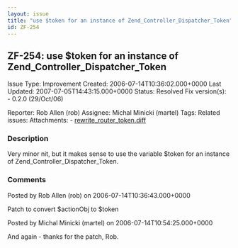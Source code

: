 ```yaml
---
layout: issue
title: "use $token for an instance of Zend_Controller_Dispatcher_Token"
id: ZF-254
---
```


ZF-254: use $token for an instance of Zend\_Controller\_Dispatcher\_Token
-------------------------------------------------------------------------

 Issue Type: Improvement Created: 2006-07-14T10:36:02.000+0000 Last Updated: 2007-07-05T14:43:15.000+0000 Status: Resolved Fix version(s): - 0.2.0 (29/Oct/06)
 
 Reporter:  Rob Allen (rob)  Assignee:  Michal Minicki (martel)  Tags: 
 Related issues: 
 Attachments: - [rewrite\_router\_token.diff](/issues/secure/attachment/10060/rewrite_router_token.diff)
 
### Description

Very minor nit, but it makes sense to use the variable $token for an instance of Zend\_Controller\_Dispatcher\_Token.

 

 

### Comments

Posted by Rob Allen (rob) on 2006-07-14T10:36:43.000+0000

Patch to convert $actionObj to $token

 

 

Posted by Michal Minicki (martel) on 2006-07-14T10:54:25.000+0000

And again - thanks for the patch, Rob.

 

 